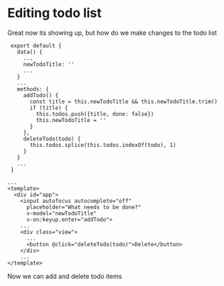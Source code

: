# Editing todo list

Great now its showing up, but how do we make changes to the todo list

```
 export default {
   data() {
     ...
     newTodoTitle: ''
     ...
   }
   ...
   methods: {
     addTodo() {
       const title = this.newTodoTitle && this.newTodoTitle.trim()
       if (title) {
         this.todos.push({title, done: false})
         this.newTodoTitle = ''
       }
     },
     deleteTodo(todo) {
       this.todos.splice(this.todos.indexOf(todo), 1)
     }
   }
   ...
 }
```

```
...
<template>
  <div id="app">
    <input autofocus autocomplete="off"
      placeholder="What needs to be done?"
      v-model="newTodoTitle"
      v-on:keyup.enter="addTodo">
    ...
    <div class="view">
      ...
      <button @click="deleteTodo(todo)">Delete</button>
    </div>
    ...
</template>
```

Now we can add and delete todo items

